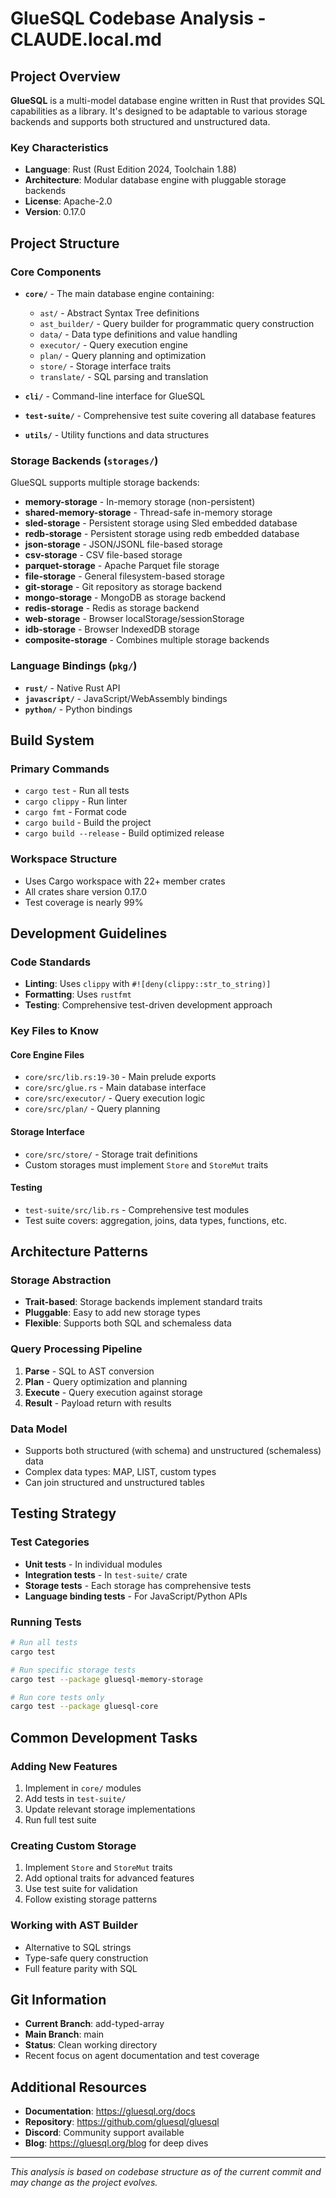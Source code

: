 # GlueSQL Codebase Analysis - CLAUDE.local.md

## Project Overview

**GlueSQL** is a multi-model database engine written in Rust that provides SQL capabilities as a library. It's designed to be adaptable to various storage backends and supports both structured and unstructured data.

### Key Characteristics
- **Language**: Rust (Rust Edition 2024, Toolchain 1.88)
- **Architecture**: Modular database engine with pluggable storage backends
- **License**: Apache-2.0
- **Version**: 0.17.0

## Project Structure

### Core Components

- **`core/`** - The main database engine containing:
  - `ast/` - Abstract Syntax Tree definitions
  - `ast_builder/` - Query builder for programmatic query construction
  - `data/` - Data type definitions and value handling
  - `executor/` - Query execution engine
  - `plan/` - Query planning and optimization
  - `store/` - Storage interface traits
  - `translate/` - SQL parsing and translation

- **`cli/`** - Command-line interface for GlueSQL

- **`test-suite/`** - Comprehensive test suite covering all database features

- **`utils/`** - Utility functions and data structures

### Storage Backends (`storages/`)

GlueSQL supports multiple storage backends:
- **memory-storage** - In-memory storage (non-persistent)
- **shared-memory-storage** - Thread-safe in-memory storage
- **sled-storage** - Persistent storage using Sled embedded database
- **redb-storage** - Persistent storage using redb embedded database
- **json-storage** - JSON/JSONL file-based storage
- **csv-storage** - CSV file-based storage
- **parquet-storage** - Apache Parquet file storage
- **file-storage** - General filesystem-based storage
- **git-storage** - Git repository as storage backend
- **mongo-storage** - MongoDB as storage backend
- **redis-storage** - Redis as storage backend
- **web-storage** - Browser localStorage/sessionStorage
- **idb-storage** - Browser IndexedDB storage
- **composite-storage** - Combines multiple storage backends

### Language Bindings (`pkg/`)

- **`rust/`** - Native Rust API
- **`javascript/`** - JavaScript/WebAssembly bindings
- **`python/`** - Python bindings

## Build System

### Primary Commands
- `cargo test` - Run all tests
- `cargo clippy` - Run linter
- `cargo fmt` - Format code
- `cargo build` - Build the project
- `cargo build --release` - Build optimized release

### Workspace Structure
- Uses Cargo workspace with 22+ member crates
- All crates share version 0.17.0
- Test coverage is nearly 99%

## Development Guidelines

### Code Standards
- **Linting**: Uses `clippy` with `#![deny(clippy::str_to_string)]`
- **Formatting**: Uses `rustfmt`
- **Testing**: Comprehensive test-driven development approach

### Key Files to Know

#### Core Engine Files
- `core/src/lib.rs:19-30` - Main prelude exports
- `core/src/glue.rs` - Main database interface
- `core/src/executor/` - Query execution logic
- `core/src/plan/` - Query planning

#### Storage Interface
- `core/src/store/` - Storage trait definitions
- Custom storages must implement `Store` and `StoreMut` traits

#### Testing
- `test-suite/src/lib.rs` - Comprehensive test modules
- Test suite covers: aggregation, joins, data types, functions, etc.

## Architecture Patterns

### Storage Abstraction
- **Trait-based**: Storage backends implement standard traits
- **Pluggable**: Easy to add new storage types
- **Flexible**: Supports both SQL and schemaless data

### Query Processing Pipeline
1. **Parse** - SQL to AST conversion
2. **Plan** - Query optimization and planning  
3. **Execute** - Query execution against storage
4. **Result** - Payload return with results

### Data Model
- Supports both structured (with schema) and unstructured (schemaless) data
- Complex data types: MAP, LIST, custom types
- Can join structured and unstructured tables

## Testing Strategy

### Test Categories
- **Unit tests** - In individual modules
- **Integration tests** - In `test-suite/` crate
- **Storage tests** - Each storage has comprehensive tests
- **Language binding tests** - For JavaScript/Python APIs

### Running Tests
```bash
# Run all tests
cargo test

# Run specific storage tests
cargo test --package gluesql-memory-storage

# Run core tests only  
cargo test --package gluesql-core
```

## Common Development Tasks

### Adding New Features
1. Implement in `core/` modules
2. Add tests in `test-suite/`
3. Update relevant storage implementations
4. Run full test suite

### Creating Custom Storage
1. Implement `Store` and `StoreMut` traits
2. Add optional traits for advanced features
3. Use test suite for validation
4. Follow existing storage patterns

### Working with AST Builder
- Alternative to SQL strings
- Type-safe query construction
- Full feature parity with SQL

## Git Information
- **Current Branch**: add-typed-array
- **Main Branch**: main
- **Status**: Clean working directory
- Recent focus on agent documentation and test coverage

## Additional Resources
- **Documentation**: https://gluesql.org/docs
- **Repository**: https://github.com/gluesql/gluesql
- **Discord**: Community support available
- **Blog**: https://gluesql.org/blog for deep dives

---
*This analysis is based on codebase structure as of the current commit and may change as the project evolves.*